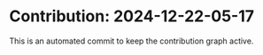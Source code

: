 # Contribution: 2024-12-22-05-17
This is an automated commit to keep the contribution graph active.
